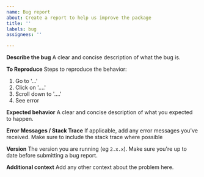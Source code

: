 ```yaml
---
name: Bug report
about: Create a report to help us improve the package
title: ''
labels: bug
assignees: ''

---
```


**Describe the bug**
A clear and concise description of what the bug is.

**To Reproduce**
Steps to reproduce the behavior:
1. Go to '...'
2. Click on '....'
3. Scroll down to '....'
4. See error

**Expected behavior**
A clear and concise description of what you expected to happen.

**Error Messages / Stack Trace**
If applicable, add any error messages you've received. Make sure to include the stack trace where possible

**Version**
The version you are running (eg `2.x.x`). Make sure you're up to date before submitting a bug report.


**Additional context**
Add any other context about the problem here.
